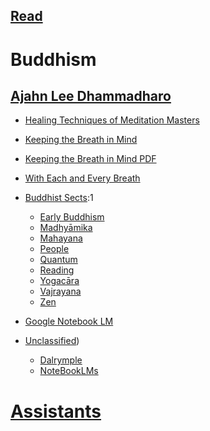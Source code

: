 ## [Read](https://sukhavaho.github.io/decoder)

# Buddhism

## [Ajahn Lee Dhammadharo](https://sukhavaho.github.io/people/ajahn_lee_dhammadharo)
- [Healing Techniques of Meditation Masters](https://firebasestorage.googleapis.com/v0/b/johnjadd-3524a.appspot.com/o/ySroOyFbNphMLJ9kMTSmDpxsJeX2%2Fpdf%2F1547087657181-RT7Ch02%20Healing%20Meditation%20Techniques%20of%20Selected%20Thai%20Meditation%20Master.pdf?alt=media&token=37f8b308-188e-40f2-8c19-2b983592ea29&utm_source=perplexity)
- [Keeping the Breath in Mind](https://www.dhammatalks.org/books/KeepingTheBreath/Section0000.html)
- [Keeping the Breath in Mind PDF](https://www.buddhanet.net/pdf_file/breathmind.pdf)
- [With Each and Every Breath](https://www.dhammatalks.org/books/WithEachAndEveryBreath/Contents.html)


- [Buddhist Sects](https://sukhavaho.github.io/buddhism/sects):1
    - [Early Buddhism](https://sukhavaho.github.io/buddhism/earlybuddhism)
    - [Madhyāmika](https://sukhavaho.github.io/buddhism/madhyamika)
    - [Mahayana](https://sukhavaho.github.io/buddhism/mahayana)
    - [People](https://sukhavaho.github.io/buddhism/people)
    - [Quantum](https://sukhavaho.github.io/quantum/BuddhismQuantum)
    - [Reading](https://sukhavaho.github.io/buddhism/reading)
    - [Yogacāra](https://sukhavaho.github.io/buddhism/yogacara)
    - [Vajrayana](https://sukhavaho.github.io/buddhism/vajrayana)
    - [Zen](https://sukhavaho.github.io/buddhism/zen)

- [Google Notebook LM](https://notebooklm.google.com/)

- [Unclassified](https://sukhavaho.github.io/unclassified/unclassified))
    - [Dalrymple](https://sukhavaho.github.io/unclassified/dalrymple)
    - [NoteBookLMs](https://sukhavaho.github.io/unclassified/notebooks)


# [Assistants](https://sukhavaho.github.io/assistants)

